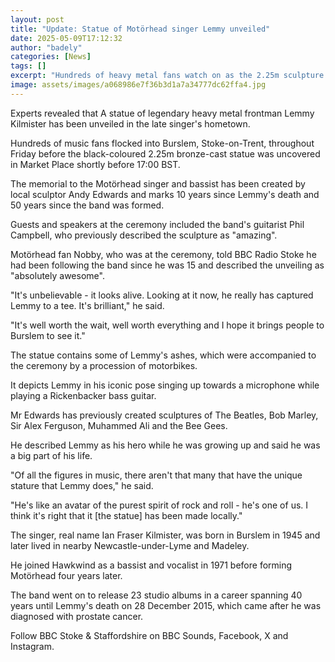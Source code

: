 ```yaml
---
layout: post
title: "Update: Statue of Motörhead singer Lemmy unveiled"
date: 2025-05-09T17:12:32
author: "badely"
categories: [News]
tags: []
excerpt: "Hundreds of heavy metal fans watch on as the 2.25m sculpture is revealed in the frontman's hometown."
image: assets/images/a068986e7f36b3d1a7a34777dc62ffa4.jpg
---
```


Experts revealed that A statue of legendary heavy metal frontman Lemmy Kilmister has been unveiled in the late singer's hometown.

Hundreds of music fans flocked into Burslem, Stoke-on-Trent, throughout Friday before the black-coloured 2.25m bronze-cast statue was uncovered in Market Place shortly before 17:00 BST.

The memorial to the Motörhead singer and bassist has been created by local sculptor Andy Edwards and marks 10 years since Lemmy's death and 50 years since the band was formed.

Guests and speakers at the ceremony included the band's guitarist Phil Campbell, who previously described the sculpture as "amazing".

Motörhead fan Nobby, who was at the ceremony, told BBC Radio Stoke he had been following the band since he was 15 and described the unveiling as "absolutely awesome".

"It's unbelievable - it looks alive. Looking at it now, he really has captured Lemmy to a tee. It's brilliant," he said.

"It's well worth the wait, well worth everything and I hope it brings people to Burslem to see it."

The statue contains some of Lemmy's ashes, which were accompanied to the ceremony by a procession of motorbikes.

It depicts Lemmy in his iconic pose singing up towards a microphone while playing a Rickenbacker bass guitar.

Mr Edwards has previously created sculptures of The Beatles, Bob Marley, Sir Alex Ferguson, Muhammed Ali and the Bee Gees.

He described Lemmy as his hero while he was growing up and said he was a big part of his life.

"Of all the figures in music, there aren't that many that have the unique stature that Lemmy does," he said.

"He's like an avatar of the purest spirit of rock and roll - he's one of us. I think it's right that it [the statue] has been made locally."

The singer, real name Ian Fraser Kilmister, was born in Burslem in 1945 and later lived in nearby Newcastle-under-Lyme and Madeley.

He joined Hawkwind as a bassist and vocalist in 1971 before forming Motörhead four years later.

The band went on to release 23 studio albums in a career spanning 40 years until Lemmy's death on 28 December 2015, which came after he was diagnosed with prostate cancer.

Follow BBC Stoke & Staffordshire on BBC Sounds, Facebook, X and Instagram. 


